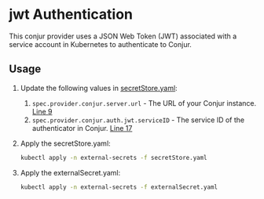 # jwt Authentication

This conjur provider uses a JSON Web Token (JWT) associated with a service account in Kubernetes to authenticate to Conjur.

## Usage

1. Update the following values in [secretStore.yaml]():
    1. `spec.provider.conjur.server.url` - The URL of your Conjur instance. [Line 9](https://github.com/infamousjoeg/conjur-poc-assets/blob/e497ddcf7ebb73b400062b0f29ab66a8ce44f5b8/kubernetes/eso/conjur/jwt-auth/secretStore.yaml#L9)
    2. `spec.provider.conjur.auth.jwt.serviceID` - The service ID of the authenticator in Conjur. [Line 17](https://github.com/infamousjoeg/conjur-poc-assets/blob/bbd48363095d1b70ec08739e41f36bf606480967/kubernetes/eso/conjur/jwt-auth/secretStore.yaml#L17)
2. Apply the secretStore.yaml:

    ```bash
    kubectl apply -n external-secrets -f secretStore.yaml
    ```
3. Apply the externalSecret.yaml:

    ```bash
    kubectl apply -n external-secrets -f externalSecret.yaml
    ```
